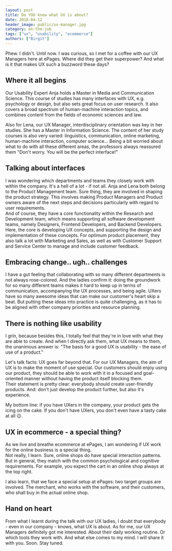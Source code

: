 ```yaml
---
layout: post
title: Do YOU know what UX is about?
date: 2018-04-12
header_image: public/ux-manager.jpg
category: on-the-job
tags: ["ux", "usability", "ecommerce"]
authors: ["Birgit"]
---
```


Phew.
I didn't.
Until now.
I was curious, so I met for a coffee with our UX Managers here at ePages.
Where did they get their superpower?
And what is it that makes UX such a buzzword these days?

## Where it all begins

Our Usability Expert Anja holds a Master in Media and Communication Science.
This course of studies has many interfaces with UX, e.g. psychology or design, but also sets great focus on user research.
It also covers a broad spectrum of human-machine interaction topics, and combines content from the fields of economic sciences and law.

Also for Lena, our UX Manager, interdisciplinary orientation was key in her studies.
She has a Master in Information Science.
The content of her study courses is also very varied: linguistics, communication, online marketing, human-machine interaction, computer science...
Being a bit worried about what to do with all these different areas, the professors always reassured them "Don't worry. You will be the perfect interface!"

## Talking about interfaces

I was wondering which departments and teams they closely work with within the company.
It's a hell of a lot - if not all.
Anja and Lena both belong to the Product Management team.
Sure thing, they are involved in shaping the product strategy.
This involves making Product Managers and Product owners aware of the next steps and decisions particularly with regard to user requirements.<br>
And of course, they have a core functionality within the Research and Development team, which means supporting all software development teams, namely Designers, Frontend Developers, and Backend Developers.
Here, the core is developing UX concepts, and supporting the design and implementation of these concepts.
For optimum product placement, they also talk a lot with Marketing and Sales, as well as with Customer Support and Service Center to manage and include customer feedback.

## Embracing change.. ugh.. challenges

I have a gut feeling that collaborating with so many different departments is not always rose-colored.
And the ladies confirm it: doing the groundwork for so many different teams makes it hard to keep up in terms of communication, accompanying the UX processes, and being agile.
UXers have so many awesome ideas that can make our customer's heart skip a beat.
But putting these ideas into practice is quite challenging, as it has to be aligned with other company priorities and resource planning.

## There is nothing like usability

I grin, because besides this, I totally feel that they're in love with what they are able to create.
And when I directly ask them, what UX means to them, the unanimous answer is: "The basis for a good UX is usability - the ease of use of a product."

Let's talk facts: UX goes far beyond that.
For our UX Managers, the aim of UX is to make the moment of use special.
Our customers should enjoy using our product, they should be able to work with it in a focused and goal-oriented manner without having the product itself blocking them.<br>
Their statement is pretty clear: everybody should create user-friendly products. And: don't just develop the product further, but also it's experience.

My bottom line: if you have UXers in the company, your product gets the icing on the cake.
If you don't have UXers, you don't even have a tasty cake at all 😉.

## UX in ecommerce - a special thing?

As we live and breathe ecommerce at ePages, I am wondering if UX work for the online business is a special thing.<br>
Not really, I learn.
Sure, online shops do have special interaction patterns.
But in general, they match with the common psychological and cognitive requirements.
For example, you expect the cart in an online shop always at the top right.

I also learn, that we face a special setup at ePages: two target groups are involved.
The merchant, who works with the software, and their customers, who shall buy in the actual online shop.

## Hand on heart

From what I learnt during the talk with our UX ladies, I doubt that everybody - even in our company - knows, what UX is about.
As for me, our UX Managers definitely got me interested.
About their daily working routine.
Or which tools they work with.
And what else comes to my mind.
I will share it with you.
Soon.
Stay tuned.
